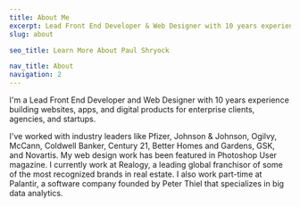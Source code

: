 ```yaml
---
title: About Me
excerpt: Lead Front End Developer & Web Designer with 10 years experience building websites, apps, and digital products for enterprise clients, agencies & startups.
slug: about

seo_title: Learn More About Paul Shryock

nav_title: About
navigation: 2
---
```


I'm a Lead Front End Developer and Web Designer with 10 years experience building websites, apps, and digital products for enterprise clients, agencies, and startups.

I've worked with industry leaders like Pfizer, Johnson & Johnson, Ogilvy, McCann, Coldwell Banker, Century 21, Better Homes and Gardens, GSK, and Novartis. My web design work has been featured in Photoshop User magazine. I currently work at Realogy, a leading global franchisor of some of the most recognized brands in real estate. I also work part-time at Palantir, a software company founded by Peter Thiel that specializes in big data analytics.